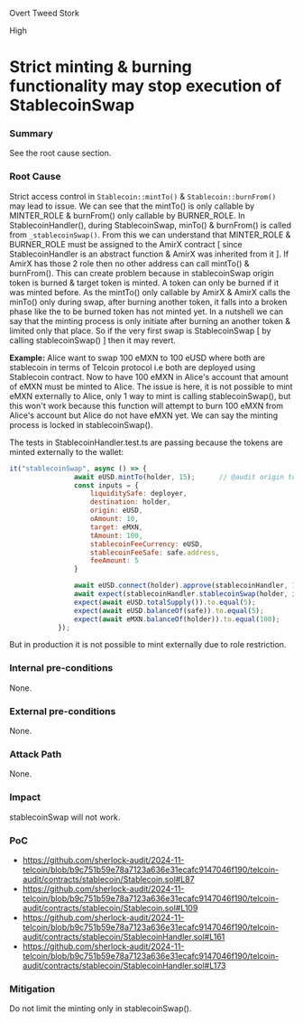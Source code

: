 Overt Tweed Stork

High

# Strict minting & burning functionality may stop execution of StablecoinSwap

### Summary

See the root cause section. 

### Root Cause

Strict access control in `Stablecoin::mintTo()` & `Stablecoin::burnFrom()` may lead to issue. We can see that the mintTo() is only callable by MINTER_ROLE & burnFrom() only callable by BURNER_ROLE. 
In StablecoinHandler(), during StablecoinSwap, minTo() & burnFrom() is called from `_stablecoinSwap()`. From this we can understand that MINTER_ROLE & BURNER_ROLE must be assigned to the AmirX contract [ since StablecoinHandler is an abstract function & AmirX was inherited from it ]. If AmirX has those 2 role then no other address can call mintTo() & burnFrom(). This can create problem because in stablecoinSwap origin token is burned & target token is minted. A token can only be burned if it was minted before. As the mintTo() only callable by AmirX & AmirX calls the minTo() only during swap, after burning another token, it falls into a broken phase like the to be burned token has not minted yet. In a nutshell we can say that the minting process is only initiate after burning an another token & limited only that place.  So if the very first swap is StablecoinSwap [ by calling stablecoinSwap() ] then it may revert.

**Example:**
Alice want to swap 100 eMXN to 100 eUSD where both are stablecoin in terms of Telcoin protocol i.e both are deployed using Stablecoin contract. Now to have 100 eMXN in Alice's account that amount of eMXN must be minted to Alice. The issue is here, it is not possible to mint eMXN externally to Alice, only 1 way to mint is calling stablecoinSwap(), but this won't work because this function will attempt to burn 100 eMXN from Alice's account but Alice do not have eMXN yet. We can say the minting process is locked in stablecoinSwap().

The tests in StablecoinHandler.test.ts are passing because the tokens are minted externally to the wallet:
```js
it("stablecoinSwap", async () => {
                await eUSD.mintTo(holder, 15);      // @audit origin token were minted to wallet externally
                const inputs = {
                    liquiditySafe: deployer,
                    destination: holder,
                    origin: eUSD,
                    oAmount: 10,
                    target: eMXN,
                    tAmount: 100,
                    stablecoinFeeCurrency: eUSD,
                    stablecoinFeeSafe: safe.address,
                    feeAmount: 5
                }

                await eUSD.connect(holder).approve(stablecoinHandler, 15);
                await expect(stablecoinHandler.stablecoinSwap(holder, inputs)).to.not.be.reverted;
                expect(await eUSD.totalSupply()).to.equal(5);
                expect(await eUSD.balanceOf(safe)).to.equal(5);
                expect(await eMXN.balanceOf(holder)).to.equal(100);
            });
```
But in production it is not possible to mint externally due to role restriction.

### Internal pre-conditions

None.

### External pre-conditions

None.

### Attack Path

None.

### Impact

stablecoinSwap will not work.

### PoC

- https://github.com/sherlock-audit/2024-11-telcoin/blob/b9c751b59e78a7123a636e31ecafc9147046f190/telcoin-audit/contracts/stablecoin/Stablecoin.sol#L87
- https://github.com/sherlock-audit/2024-11-telcoin/blob/b9c751b59e78a7123a636e31ecafc9147046f190/telcoin-audit/contracts/stablecoin/Stablecoin.sol#L109
- https://github.com/sherlock-audit/2024-11-telcoin/blob/b9c751b59e78a7123a636e31ecafc9147046f190/telcoin-audit/contracts/stablecoin/StablecoinHandler.sol#L161
- https://github.com/sherlock-audit/2024-11-telcoin/blob/b9c751b59e78a7123a636e31ecafc9147046f190/telcoin-audit/contracts/stablecoin/StablecoinHandler.sol#L173

### Mitigation

Do not limit the minting only in stablecoinSwap().